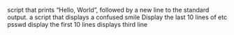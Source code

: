 script that prints “Hello, World”, followed by a new line to the standard output.
a script that displays a confused smile
Display the last 10 lines of etc psswd
display the first 10 lines
displays third line
